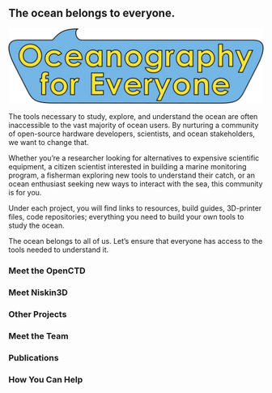 ## The ocean belongs to everyone.

![Oceanography for Everyone logo](https://github.com/OceanographyforEveryone/oceanographyforeveryone.github.io/blob/master/OfE_sticker2.jpg)

The tools necessary to study, explore, and understand the ocean are often inaccessible to the vast majority of ocean users. By nurturing a community of open-source hardware developers, scientists, and ocean stakeholders, we want to change that.

Whether you’re a researcher looking for alternatives to expensive scientific equipment, a citizen scientist interested in building a marine monitoring program, a fisherman exploring new tools to understand their catch, or an ocean enthusiast seeking new ways to interact with the sea, this community is for you.

Under each project, you will find links to resources, build guides, 3D-printer files, code repositories; everything you need to build your own tools to study the ocean. 

The ocean belongs to all of us. Let’s ensure that everyone has access to the tools needed to understand it.

### Meet the OpenCTD

### Meet Niskin3D

### Other Projects

### Meet the Team

### Publications

### How You Can Help
